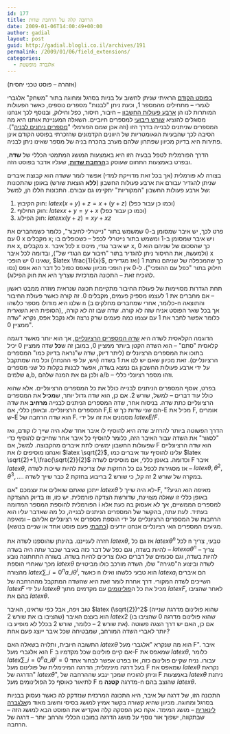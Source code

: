 ```yaml
---
id: 177
title: הרחבה קלה על הרחבת שדות
date: 2009-01-06T14:00:49+00:00
author: gadial
layout: post
guid: http://gadial.blogli.co.il/archives/191
permalink: /2009/01/06/field_extensions/
categories:
  - אלגברה מופשטת
---
```

(אזהרה &#8211; פוסט טכני יחסית)

[בפוסט הקודם](http://www.gadial.net/?p=176) הראיתי שניתן לחשוב על בניות בסרגל ומחוגה בתור "משחק" אלגברי לגמרי &#8211; מתחילים מהמספר 1, וכעת ניתן "לבנות" מספרים נוספים, כאשר הפעולות המותרות לנו הן [ארבע פעולות החשבון](http://he.wikipedia.org/wiki/%D7%90%D7%A8%D7%91%D7%A2_%D7%A4%D7%A2%D7%95%D7%9C%D7%95%D7%AA_%D7%94%D7%97%D7%A9%D7%91%D7%95%D7%9F) &#8211; חיבור, חיסור, כפל וחילוק, ובנוסף לכך אנחנו מסוגלים להוציא [שורש ריבועי](http://he.wikipedia.org/wiki/%D7%A9%D7%95%D7%A8%D7%A9_%D7%A8%D7%99%D7%91%D7%95%D7%A2%D7%99) למספרים חיוביים. השאלה המעניינת אותנו היא מה המספרים שניתנים לבנייה בדרך הזו (וזה אכן שמם הפורמלי "[מספרים ניתנים לבניה](http://en.wikipedia.org/wiki/Constructible_number)"). הסיבה לכך שהבעיות הגאומטריות של היוונים הקדמונים שהזכרתי בפוסט הקודם אינן פתירות היא בדיוק מכיוון שפתרון שלהם מערב בהכרח בניה של מספר שאינו ניתן לבניה.

הדרך הפורמלית לטפל בבעיה הזו היא באמצעות המושג המתמטי הכללי של **שדה**, ובפרט באמצעות התחום שעוסק ב[**הרחבת שדות**](http://he.wikipedia.org/wiki/%D7%94%D7%A8%D7%97%D7%91%D7%AA_%D7%A9%D7%93%D7%95%D7%AA), שעליו אדבר בפוסט הזה.

בצורה לא פורמלית (אך בכל זאת מדוייקת למדי) אפשר לומר ששדה הוא קבוצת איברים שניתן להגדיר עבורם את ארבע פעולות החשבון (**ללא** הוצאת שורש) באופן שהתכונות של ארבע פעולות החשבון "המקוריות" יתקיימו גם עבורם. התכונות הללו הן, למשל:

  1. חוק הקיבוץ: $latex (x+y)+z=x+(y+z)$ (וכמו כן עבור כפל)
  2. חוק החילוף: $latex x+y=y+x$ (וכמו כן עבור כפל)
  3. חוק הפילוג: $latex x(y+z)=xy+xz$

פרט לכך, יש איבר שמסומן ב-0 שמשמש בתור "נייטרלי לחיבור", כלומר כשמחברים את 0 עם x מקבלים x; ויש איבר שמסומן ב-1 ומשמש בתור נייטרלי לכפל &#8211; כשכופלים בו את x, מקבלים x. לכל איבר x יש איבר נגדי, מינוס x, כך שהסכום של שניהם הוא 0 (ולמעשה, את החיסור ניתן להגדיר בתור "חיבור עם הנגדי של"), ובדומה לכל איבר x שאינו 0 יש הופכי, $latex \frac{1}{x}$, כך שהמכפלה של שניהם נותנת 1 (ואז מגדירים חילוק בתור "כפל עם ההופכי"). ל-0 אין הופכי מכיוון שאפס כפול כל דבר הוא אפס (נסו להוכיח זאת &#8211; התכונה המרכזית שצריך היא את חוק הפילוג).

תחת הגדרות מסויימות של פעולת החיבור מתקיימת תכונה שנראית מוזרה ממבט ראשון &#8211; אם מחברים את 1 לעצמו מספיק פעמים, מקבלים 0. זה קורה כאשר פעולת החיבור שלנו היא מודולו מספר כלשהו n (כלומר, אחרי שמחברים מחלקים ב-n והתוצאה הסופית היא השארית), אך בכל שאר הפוסט אניח שזה לא קורה. שדה שבו זה לא קורה, כלומר אפשר לחבר את 1 עם עצמו כמה פעמים שרק נרצה ולא נקבל אפס, נקרא "שדה ממציין 0".

הדוגמה הקלאסית לשדה היא [שדה המספרים הרציונליים](http://he.wikipedia.org/wiki/%D7%A9%D7%93%D7%94_%D7%94%D7%9E%D7%A1%D7%A4%D7%A8%D7%99%D7%9D_%D7%94%D7%A8%D7%A6%D7%99%D7%95%D7%A0%D7%9C%D7%99%D7%99%D7%9D), אך הוא יותר מאשר דוגמה קלאסית "סתם" &#8211; הוא השדה הקטן ביותר ממציין 0, במובן זה ש**כל** שדה ממציין 0 יכיל בתוכו את המספרים הרציונליים (ליתר דיוק, שדה ש"נראה בדיוק כמו" המספרים הרציונליים). זאת מכיוון שאם יש לנו את 1 בשדה (ויש, על פי ההנחה) וכל מה שמתקבל על ידי ארבע פעולות החשבון גם נמצא בשדה, אפשר לבנות בקלות כל שני מספרים שלמים a,b, ולכן גם את המנה שלהם a/b &#8211; וזהו מספר רציונלי כללי.

בפרט, אוסף המספרים הניתנים לבנייה כולל את כל המספרים הרציונליים. אלא שהוא כולל עוד דברים &#8211; למשל, שורש 2. אם כן, הוא שדה גדול יותר, ש**מכיל** את המספרים הרציונליים כתת שדה. בניסוח אחר, שדה המספרים הניתנים לבנייה **מרחיב** את שדה המספרים הרציונליים. ובאופן כללי, אם F,E הם שני שדות כך ש-E מכיל את F, אומרים ש-E הוא שדה הרחבה של F. מסמנים את זה על ידי $latex E/F$.

הדרך הפשוטה ביותר להרחיב שדה היא להוסיף לו איבר אחד שלא היה שייך לו קודם, ואז "לסגור" את השדה עבור האיבר הזה, כלומר להוסיף כל איבר אחר שחייבים להוסיף כדי שפעולות החשבון ימשיכו לתת איברים מהקבוצה. למשל, אם F הוא שדה הרציונליים ואנחנו מוסיפים לו את $latex \sqrt{2}$, עלינו להוסיף עוד איברים כמו $latex \sqrt{2}+1,\frac{\sqrt{2}}{2}$ וכדומה. באופן כללי, אם מוסיפים לשדה F איבר $latex \theta$, אז מסגירות לכפל גם כל החזקות שלו צריכות להיות שייכות לשדה &#8211; $latex \theta, \theta^2,\theta^3,\dots$. במקרה של שורש 2 זה קל, כי שורש 2 בריבוע בחזקת 2 כבר שייך לשדה.

ייתכן שאתם שואלים את עצמכם "אם $latex \theta$ לא היה שייך ל-F, מאיפה הוא הגיע?" באופן כללי זו שאלה מצויינת, שדורשת הצדקה פורמלית. יש כזו, וזו בדיוק ההצדקה הפורמלית להוספת המספר המדומה i למספרים הממשיים, אך לא אעסוק בה כעת אלא בעתיד. לעת עתה, בהקשר של המספרים הניתנים לבנייה, כל מה שאדבר עליו הוא הרחבות של המספרים הרציונליים על ידי הוספת מספרים אי רציונליים אליהם &#8211; ומאיפה מגיעים המספרים האי רציונליים אנחנו יודעים ([כתבתי](http://www.gadial.net/?p=29) פעם פוסט אחד או שניים בנושא).

חזרה לענייננו. בהינתן שהוספנו לשדה את $latex \theta$, אז גם כל $latex \theta^n$ לכל n טבעי, צריך להיות בשדה, וגם כפל של דבר כזה באיבר שכבר עתה היה בשדה &#8211; $latex a\theta^n$ &#8211; צריך להיות בשדה, וגם סכומים של דברים כאלו צריכים להיות בשדה. בשורה התחתונה נובע מכך שאחרי הוספת $latex \theta$ לשדה וביצוע ה"סגירה" שלו, השדה מורכב כולו מביטויים מהצורה $latex \sum\_{i=0}^n a\_i\theta^i$, כאשר n הוא טבעי כלשהו ואילו $latex a_i$ הם איברים השייכים לשדה המקורי. דרך אחרת לומר זאת היא שהשדה המתקבל מההרחבה של $latex F$ על ידי $latex \theta$ מכיל את כל ה[פולינומים](http://he.wikipedia.org/wiki/%D7%A4%D7%95%D7%9C%D7%99%D7%A0%D7%95%D7%9D) עם מקדמים מתוך $latex F$, לאחר שהציבו בהם את $latex \theta$.

טוב ויפה, אבל כפי שראינו, האיבר $latex (\sqrt{2})^2$ (שהוא פולינום מדרגה שנייה שהציבו בו את שורש 2) הוא בעצם האיבר $latex 2$ (שהוא פולינום מדרגה 0 שהציבו בו את שורש 2 &#8211; כלומר, שורש 2 בכלל לא מופיע בו). אם כן, האם יש דרך הצגה פשוטה יותר לאברי השדה המורחב, שמבטיחה שכל איבר ייוצג פעם אחת?

התשובה חיובית, ותלויה בשאלה האם $latex \theta$ הוא מה שנקרא "אלגברי מעל F". איבר הוא אלגברי מעל F אם קיים פולינום שכל מקדמיו ב-F שמאפס את $latex \theta$, כלומר $latex \sum\_{i=0}^n a\_i\theta^i=0$ עבורו. נניח שקיים פולינום כזה, אז בפרט אפשר לבחור אחד בעל דרגה מינימלית; הדרגה המינימלית של פולינום מעל F שמאפס את $latex \theta$ נקראת "הדרגה של $latex \theta$", וניתן להוכיח שמכך ינבע שההרחבה של F באמצעות $latex \theta$ ניתנת לתיאור כאוסף כל הפולינומים מעל F מדרגה **קטנה** מ-n שהוצב בהם $latex \theta$.

התכונה הזו, של דרגה של איבר, היא התכונה המרכזית שנזדקק לה כאשר נעסוק בבניות בסרגל ומחוגה. מכיוון שהיא קשורה בקשר אמיץ למושג בסיסי וחשוב מאוד מ[אלגברה לינארית](http://he.wikipedia.org/wiki/%D7%90%D7%9C%D7%92%D7%91%D7%A8%D7%94_%D7%9C%D7%99%D7%A0%D7%90%D7%A8%D7%99%D7%AA) &#8211; מושג המימד. אקח כאן הפסקה קלה ואקדיש את הפוסט הבא למושג הזה &#8211; שבתקווה, ישפוך אור נוסף על מושג הדרגה במובנו הכללי והרחב יותר &#8211; דרגה של הרחבה.